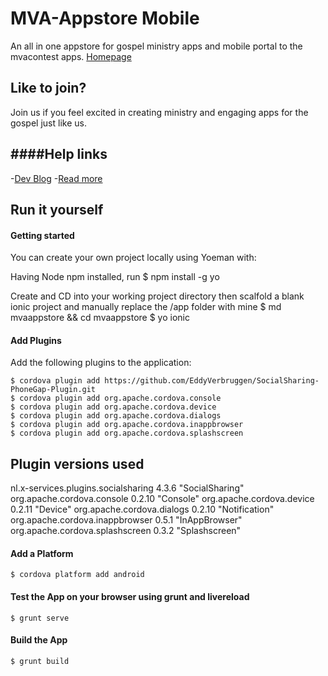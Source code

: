 MVA-Appstore Mobile
======================

An all in one appstore for gospel ministry apps and mobile portal to the mvacontest apps.
[Homepage](http://mvaappstore.com/)

## Like to join?
Join us if you feel excited in creating ministry and engaging apps for the gospel just like us. 

####Help links
----------------
-[Dev Blog](http://mvaappstore.com/dev/)
-[Read more](http://mvacontest.com/news)

## Run it yourself

#### Getting started
You can create your own project locally using Yoeman with:

Having Node npm installed, run
    $ npm install -g yo
  
Create and CD into your working project directory then scalfold a blank ionic project and manually replace the /app folder with mine
    $ md mvaappstore && cd mvaappstore
    $ yo ionic
  
#### Add Plugins
Add the following plugins to the application:

    $ cordova plugin add https://github.com/EddyVerbruggen/SocialSharing-PhoneGap-Plugin.git
    $ cordova plugin add org.apache.cordova.console
    $ cordova plugin add org.apache.cordova.device
    $ cordova plugin add org.apache.cordova.dialogs
    $ cordova plugin add org.apache.cordova.inappbrowser
    $ cordova plugin add org.apache.cordova.splashscreen

Plugin versions used
----------------------

nl.x-services.plugins.socialsharing 4.3.6 "SocialSharing"
org.apache.cordova.console 0.2.10 "Console"
org.apache.cordova.device 0.2.11 "Device"
org.apache.cordova.dialogs 0.2.10 "Notification"
org.apache.cordova.inappbrowser 0.5.1 "InAppBrowser"
org.apache.cordova.splashscreen 0.3.2 "Splashscreen"

#### Add a Platform
    $ cordova platform add android
  
#### Test the App on your browser using grunt and livereload
    $ grunt serve
  
#### Build the App
    $ grunt build
